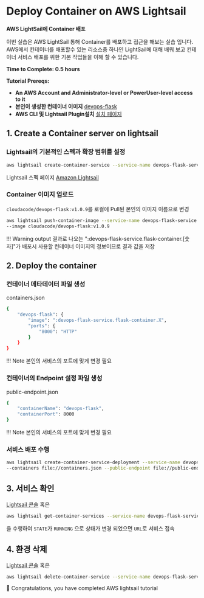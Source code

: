 # Deploy Container on AWS Lightsail

**AWS LightSail에 Container 배포**

이번 실습은 AWS LightSail 통해 Container를 배포하고 접근을 해보는 실습 입니다. AWS에서 컨테이너를 배포할수 있는 리소스중 하나인 LightSail에 대해 배워 보고 컨테이너 서비스 배포를 위한 기본 작업들을 이해 할 수 있습니다.

**Time to Complete: 0.5 hours**

**Tutorial Prereqs:**

* **An AWS Account and Administrator-level or PowerUser-level access to it**
* **본인이 생성한 컨테이너 이미지** [devops-flask](https://hub.docker.com/repository/docker/cloudacode/devops-flask)
* **AWS CLI 및 Lightsail Plugin설치**
[설치 페이지](https://lightsail.aws.amazon.com/ls/docs/en_us/articles/amazon-lightsail-install-software#install-software-aws-cli)

## 1. Create a Container server on lightsail

### Lightsail의 기본적인 스펙과 확장 범위를 설정

```bash
aws lightsail create-container-service --service-name devops-flask-service --power nano --scale 1
```

Lightsail 스펙 페이지 [Amazon Lightsail](https://aws.amazon.com/lightsail/pricing/?nc1=h_ls)

### Container 이미지 업로드 

`cloudacode/devops-flask:v1.0.9`를 로컬에 Pull된 본인의 이미지 이름으로 변경

```bash
aws lightsail push-container-image --service-name devops-flask-service --label flask-container \
--image cloudacode/devops-flask:v1.0.9
```

!!! Warning
        output 결과로 나오는 ":devops-flask-service.flask-container.[숫자]"가 배포시 사용할 컨테이너 이미지의 정보이므로 결과 값을 저장 

## 2. Deploy the container

### 컨테이너 메타데이터 파일 생성

containers.json 
```bash
{
    "devops-flask": {
        "image": ":devops-flask-service.flask-container.X",
        "ports": {
            "8000": "HTTP"
        }
    }
}
```

!!! Note
        본인의 서비스의 포트에 맞게 변경 필요 

### 컨테이너의 Endpoint 설정 파일 생성

public-endpoint.json
```bash
{
    "containerName": "devops-flask",
    "containerPort": 8000
}
```

!!! Note 
        본인의 서비스의 포트에 맞게 변경 필요 


### 서비스 배포 수행

```bash
aws lightsail create-container-service-deployment --service-name devops-flask-service \
--containers file://containers.json --public-endpoint file://public-endpoint.json
```

## 3. 서비스 확인

[Lightsail 콘솔](https://lightsail.aws.amazon.com/ls/webapp/home/containers) 혹은

```bash
aws lightsail get-container-services --service-name devops-flask-service
```
을 수행하여 `STATE`가 `RUNNING` 으로 상태가 변경 되었으면 `URL`로 서비스 접속


## 4. 환경 삭제

[Lightsail 콘솔](https://lightsail.aws.amazon.com/ls/webapp/ap-northeast-2/container-services/devops-flask-service/deployments) 혹은

```bash
aws lightsail delete-container-service --service-name devops-flask-service
```

🎉 Congratulations, you have completed AWS lightsail tutorial